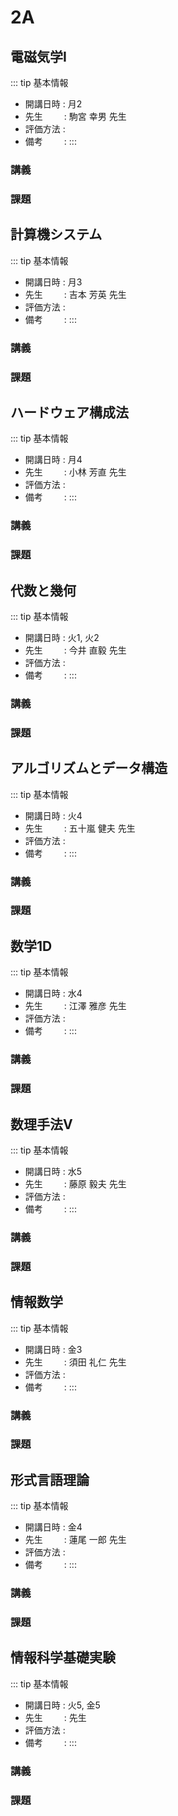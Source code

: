 # 2A

## 電磁気学I

::: tip 基本情報
- 開講日時 : 月2
- 先生 &thinsp; &nbsp; &nbsp; &nbsp; : 駒宮 幸男 先生
- 評価方法 : 
- 備考 &thinsp; &nbsp; &nbsp; &nbsp; :
:::

### 講義


### 課題


## 計算機システム

::: tip 基本情報
- 開講日時 : 月3
- 先生 &thinsp; &nbsp; &nbsp; &nbsp; : 吉本 芳英 先生
- 評価方法 : 
- 備考 &thinsp; &nbsp; &nbsp; &nbsp; :
:::

### 講義


### 課題


## ハードウェア構成法

::: tip 基本情報
- 開講日時 : 月4
- 先生 &thinsp; &nbsp; &nbsp; &nbsp; : 小林 芳直 先生
- 評価方法 : 
- 備考 &thinsp; &nbsp; &nbsp; &nbsp; :
:::

### 講義


### 課題


## 代数と幾何

::: tip 基本情報
- 開講日時 : 火1, 火2
- 先生 &thinsp; &nbsp; &nbsp; &nbsp; : 今井 直毅 先生
- 評価方法 : 
- 備考 &thinsp; &nbsp; &nbsp; &nbsp; :
:::

### 講義


### 課題


## アルゴリズムとデータ構造

::: tip 基本情報
- 開講日時 : 火4
- 先生 &thinsp; &nbsp; &nbsp; &nbsp; : 五十嵐 健夫 先生
- 評価方法 : 
- 備考 &thinsp; &nbsp; &nbsp; &nbsp; :
:::

### 講義


### 課題


## 数学1D

::: tip 基本情報
- 開講日時 : 水4
- 先生 &thinsp; &nbsp; &nbsp; &nbsp; : 江澤 雅彦 先生
- 評価方法 : 
- 備考 &thinsp; &nbsp; &nbsp; &nbsp; :
:::

### 講義


### 課題


## 数理手法V

::: tip 基本情報
- 開講日時 : 水5
- 先生 &thinsp; &nbsp; &nbsp; &nbsp; : 藤原 毅夫 先生
- 評価方法 : 
- 備考 &thinsp; &nbsp; &nbsp; &nbsp; :
:::

### 講義


### 課題


## 情報数学

::: tip 基本情報
- 開講日時 : 金3
- 先生 &thinsp; &nbsp; &nbsp; &nbsp; : 須田 礼仁 先生
- 評価方法 : 
- 備考 &thinsp; &nbsp; &nbsp; &nbsp; :
:::

### 講義


### 課題


## 形式言語理論

::: tip 基本情報
- 開講日時 : 金4
- 先生 &thinsp; &nbsp; &nbsp; &nbsp; : 蓮尾 一郎 先生
- 評価方法 : 
- 備考 &thinsp; &nbsp; &nbsp; &nbsp; :
:::

### 講義


### 課題


## 情報科学基礎実験

::: tip 基本情報
- 開講日時 : 火5, 金5
- 先生 &thinsp; &nbsp; &nbsp; &nbsp; : 先生
- 評価方法 : 
- 備考 &thinsp; &nbsp; &nbsp; &nbsp; :
:::

### 講義


### 課題


